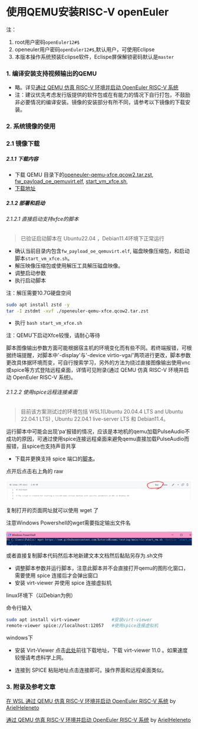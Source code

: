 
# 使用QEMU安装RISC-V openEuler

注：
1. root用户密码`openEuler12#$`
2. openeuler用户密码`openEuler12#$`,默认用户，可使用Eclipse
3. 本版本操作系统预装Eclipse软件，Eclispe屏保解锁密码默认是`master`

### 1. 编译安装支持视频输出的QEMU

- 略。详见[通过 QEMU 仿真 RISC-V 环境并启动 OpenEuler RISC-V 系统](https://github.com/openeuler-mirror/RISC-V/blob/master/doc/tutorials/vm-qemu-oErv.md)
- 注：建议优先考虑发行版提供的软件包或在有能力的情况下自行打包，不鼓励非必要情况的编译安装。镜像的安装部分有所不同，请参考以下镜像的下载安装。

### 2. 系统镜像的使用

### 2.1 镜像下载

##### 2.1.1 下载内容

- 下载 QEMU 目录下的[openeuler-qemu-xfce.qcow2.tar.zst](https://mirror.iscas.ac.cn/openeuler-sig-riscv/openEuler-RISC-V/testing/20220926/v0.2/QEMU/openeuler-qemu-xfce.qcow2.tar.zst), [fw_payload_oe_qemuvirt.elf](https://mirror.iscas.ac.cn/openeuler-sig-riscv/openEuler-RISC-V/testing/20220926/v0.2/QEMU/fw_payload_oe_qemuvirt.elf), [start_vm_xfce.sh](https://mirror.iscas.ac.cn/openeuler-sig-riscv/openEuler-RISC-V/testing/20220926/v0.2/QEMU/start_vm_xfce.sh), 
- [下载地址](https://mirror.iscas.ac.cn/openeuler-sig-riscv/openEuler-RISC-V/testing/20220926/v0.2/QEMU/)

##### 2.1.2 部署和启动

###### 2.1.2.1 直接启动支持xfce的脚本

>已验证启动脚本在 Ubuntu22.04 ，Debian11.4环境下正常运行 

- 确认当前目录内包含`fw_payload_oe_qemuvirt.elf`, 磁盘映像压缩包，和启动脚本`start_vm_xfce.sh`。
- 解压映像压缩包或使用解压工具解压磁盘映像。
- 调整启动参数
- 执行启动脚本

注：解压需要10.7G硬盘空间

```bash
sudo apt install zstd -y
tar -I zstdmt -xvf ./openeuler-qemu-xfce.qcow2.tar.zst
```

- 执行 `bash start_vm_xfce.sh`

注：QEMU下启动Xfce较慢，请耐心等待

脚本图像输出参数方面可能根据宿主机的环境变化而有些不同。若终端报错，可根据终端提醒，对脚本中'-display'与'-device virtio-vga/'两项进行更改，脚本参数更改具体据环境而变，可自行搜索学习，另外的方法为绕过直接图像输出使用vnc或spice等方式登陆远程桌面，详情可见附录(通过 QEMU 仿真 RISC-V 环境并启动 OpenEuler RISC-V 系统)。

###### 2.1.2.2 使用spice远程连接桌面

>目前该方案测试过的环境包括 WSL1(Ubuntu 20.04.4 LTS and Ubuntu 22.04.1 LTS) , Ubuntu 22.04.1 live-server LTS 和 Debian11.4。

运行脚本中可能会出现‘pa‘报错的情况，应该是本地机的qemu加载PulseAudio不成功的原因，可通过使用spice连接远程桌面来避免qemu直接加载PulseAudio而报错，且spice也支持声音共享

- 下载并更换支持 spice 端口的[脚本](./start_vm.bash)。

点开后点击右上角的 raw

![figure_69](./images/figure_69.png)

复制打开的页面网址就可以使用 wget 了

注意Windows Powershell的wget需要指定输出文件名

![figure_70](./images/figure_70.png)

或者直接复制脚本代码然后本地新建文本文档然后黏贴另存为.sh文件

- 调整脚本参数并运行脚本，注意此脚本并不会直接打开qemu的图形化窗口，需要使用 spice 连接后才会弹出窗口
- 安装 virt-viewer 并使用 spice 连接虚拟机

linux环境下（以Debian为例）

命令行输入
```bash
sudo apt install virt-viewer            #安装virt-viewer
remote-viewer spice://localhost:12057   #使用spice连接虚拟机
```

windows下
- 安装 Virt-Viewer
点击[此处](https://virt-manager.org/download/)前往下载地址，下载 virt-viewer 11.0 。如果速度较慢请考虑科学上网。

- 连接到 SPICE
粘贴地址点击连接即可。操作界面和远程桌面类似。


### 3. 附录及参考文章
[在 WSL 通过 QEMU 仿真 RISC-V 环境并启动 OpenEuler RISC-V 系统](https://github.com/ArielHeleneto/Work-PLCT/tree/master/qemuOnWSL) by [ArielHeleneto](https://github.com/ArielHeleneto)

[通过 QEMU 仿真 RISC-V 环境并启动 OpenEuler RISC-V 系统](https://github.com/ArielHeleneto/Work-PLCT/blob/master/awesomeqemu/README.md) by [ArielHeleneto](https://github.com/ArielHeleneto)

